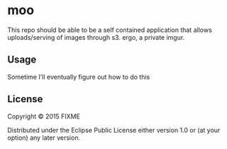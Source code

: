 # moo

This repo should be able to be a self contained application that allows uploads/serving of images through s3.
ergo, a private imgur.

## Usage

Sometime I'll eventually figure out how to do this

## License

Copyright © 2015 FIXME

Distributed under the Eclipse Public License either version 1.0 or (at
your option) any later version.
